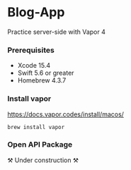 # Blog-App

Practice server-side with Vapor 4

### Prerequisites
- Xcode 15.4
- Swift 5.6 or greater
- Homebrew 4.3.7

### Install vapor
https://docs.vapor.codes/install/macos/

```
brew install vapor
```

### Open API Package
⚒️ Under construction ⚒️
